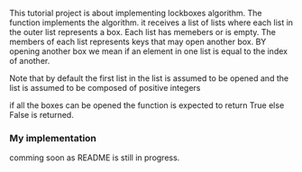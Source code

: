 <p>This tutorial project is about implementing lockboxes algorithm. The function <function name> implements the algorithm. it receives a list of lists where each list in the outer list represents a box. Each list has memebers or is empty. The members of each list represents keys that may open another box. BY opening another box we mean if an element in one list is equal to the index of another. </p>
<p>Note that by default the first list in the list is assumed to be opened and the list is assumed to be composed of positive integers
 </p>
<p> if all the boxes can be opened the function is expected to return True else False is returned. </p>
<h3> My implementation </h3>
<p> comming soon as README is still in progress. </p>
